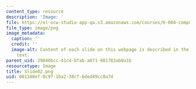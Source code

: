 ```yaml
---
content_type: resource
description: 'Image: '
file: https://ol-ocw-studio-app-qa.s3.amazonaws.com/courses/6-004-computation-structures-spring-2017/081188ef0c971ba238cf6ded49cc0a7d_Slide02.png
file_type: image/png
image_metadata:
  caption: ''
  credit: ''
  image-alt: Content of each slide on this webpage is described in the surrounding
    text.
parent_uid: 29840bcc-41c4-bfab-a071-981783ab0a1b
resourcetype: Image
title: Slide02.png
uid: 081188ef-0c97-1ba2-38cf-6ded49cc0a7d
---
```


